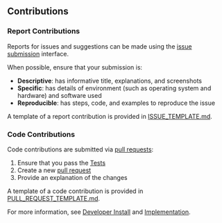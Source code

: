 ## Contributions

### Report Contributions

Reports for issues and suggestions can be made using the [issue submission](https://github.com/rrwen/twitter2return/issues) interface.

When possible, ensure that your submission is:

* **Descriptive**: has informative title, explanations, and screenshots
* **Specific**: has details of environment (such as operating system and hardware) and software used
* **Reproducible**: has steps, code, and examples to reproduce the issue

A template of a report contribution is provided in [ISSUE_TEMPLATE.md](ISSUE_TEMPLATE.md).  

### Code Contributions

Code contributions are submitted via [pull requests](https://github.com/rrwen/twitter2return/pulls):

1. Ensure that you pass the [Tests](#tests)
2. Create a new [pull request](https://github.com/rrwen/twitter2return/pulls)
3. Provide an explanation of the changes

A template of a code contribution is provided in [PULL_REQUEST_TEMPLATE.md](PULL_REQUEST_TEMPLATE.md).  
  
For more information, see [Developer Install](README.md#developer-install) and [Implementation](README.md#implementation).
